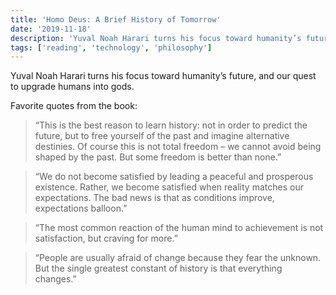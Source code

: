 ```yaml
---
title: 'Homo Deus: A Brief History of Tomorrow'
date: '2019-11-18'
description: 'Yuval Noah Harari turns his focus toward humanity’s future, and our quest to upgrade humans into gods.'
tags: ['reading', 'technology', 'philosophy']
---
```


Yuval Noah Harari turns his focus toward humanity’s future, and our quest to upgrade humans into gods.

Favorite quotes from the book:

> “This is the best reason to learn history: not in order to predict the future, but to free yourself of the past and imagine alternative destinies. Of course this is not total freedom – we cannot avoid being shaped by the past. But some freedom is better than none.”

> “We do not become satisfied by leading a peaceful and prosperous existence. Rather, we become satisfied when reality matches our expectations. The bad news is that as conditions improve, expectations balloon.”

> “The most common reaction of the human mind to achievement is not satisfaction, but craving for more.”

> “People are usually afraid of change because they fear the unknown. But the single greatest constant of history is that everything changes.”
